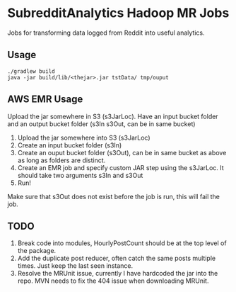 # SubredditAnalytics Hadoop MR Jobs

Jobs for transforming data logged from Reddit into useful analytics.

## Usage

```
./gradlew build
java -jar build/lib/<thejar>.jar tstData/ tmp/ouput
```

## AWS EMR Usage

Upload the jar somewhere in S3 (s3JarLoc). Have an input bucket folder and an output bucket folder (s3In s3Out, can be in same bucket)

1. Upload the jar somewhere into S3 (s3JarLoc)
2. Create an input bucket folder (s3In)
3. Create an ouput bucket folder (s3Out), can be in same bucket as above as long as folders are distinct.
4. Create an EMR job and specify custom JAR step using the s3JarLoc. It should take two arguments s3In and s3Out
5. Run!

Make sure that s3Out does not exist before the job is run, this will fail the job.

## TODO

1. Break code into modules, HourlyPostCount should be at the top level of the package.
2. Add the duplicate post reducer, often catch the same posts multiple times. Just keep the last seen instance.
3. Resolve the MRUnit issue, currently I have hardcoded the jar into the repo. MVN needs to fix the 404 issue when downloading MRUnit.
